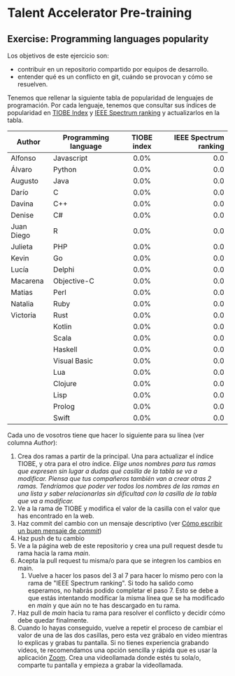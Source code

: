 # Talent Accelerator Pre-training

## Exercise: Programming languages popularity

Los objetivos de este ejercicio son:
- contribuir en un repositorio compartido por equipos de desarrollo.
- entender qué es un conflicto en git, cuándo se provocan y cómo se resuelven.

Tenemos que rellenar la siguiente tabla de popularidad de lenguajes de programación. Por cada lenguaje, tenemos que consultar sus índices de popularidad en [TIOBE Index](https://www.tiobe.com/tiobe-index/) y [IEEE Spectrum ranking](https://spectrum.ieee.org/top-programming-languages/) y actualizarlos en la tabla.

| Author     | Programming language | TIOBE index | IEEE Spectrum ranking |
|------------|----------------------|:-----------:|----------------------:|
| Alfonso    | Javascript           |    0.0%     |                   0.0 |
| Álvaro     | Python               |    0.0%     |                   0.0 |
| Augusto    | Java                 |    0.0%     |                   0.0 |
| Darío      | C                    |    0.0%     |                   0.0 |
| Davina     | C++                  |    0.0%     |                   0.0 |
| Denise     | C#                   |    0.0%     |                   0.0 |
| Juan Diego | R                    |    0.0%     |                   0.0 |
| Julieta    | PHP                  |    0.0%     |                   0.0 |
| Kevin      | Go                   |    0.0%     |                   0.0 |
| Lucía      | Delphi               |    0.0%     |                   0.0 |
| Macarena   | Objective-C          |    0.0%     |                   0.0 |
| Matias     | Perl                 |    0.0%     |                   0.0 |
| Natalia    | Ruby                 |    0.0%     |                   0.0 |
| Victoria   | Rust                 |    0.0%     |                   0.0 |
|            | Kotlin               |    0.0%     |                   0.0 |
|            | Scala                |    0.0%     |                   0.0 |
|            | Haskell              |    0.0%     |                   0.0 |
|            | Visual Basic         |    0.0%     |                   0.0 |
|            | Lua                  |    0.0%     |                   0.0 |
|            | Clojure              |    0.0%     |                   0.0 |
|            | Lisp                 |    0.0%     |                   0.0 |
|            | Prolog               |    0.0%     |                   0.0 |
|            | Swift                |    0.0%     |                   0.0 |

Cada uno de vosotros tiene que hacer lo siguiente para su línea (ver columna _Author_):
1. Crea dos ramas a partir de la principal. Una para actualizar el índice TIOBE, y otra para el otro índice. _Elige unos nombres para tus ramas que expresen sin lugar a dudas qué casilla de la tabla se va a modificar. Piensa que tus compañeros también van a crear otras 2 ramas. Tendríamos que poder ver todos los nombres de las ramas en una lista y saber relacionarlas sin dificultad con la casilla de la tabla que va a modificar._
2. Ve a la rama de TIOBE y modifica el valor de la casilla con el valor que has encontrado en la web.
3. Haz commit del cambio con un mensaje descriptivo (ver [Cómo escribir un buen mensaje de _commit_](https://cbea.ms/git-commit/))
4. Haz push de tu cambio
5. Ve a la página web de este repositorio y crea una pull request desde tu rama hacia la rama _main_.
6. Acepta la pull request tu misma/o para que se integren los cambios en main.
   1. Vuelve a hacer los pasos del 3 al 7 para hacer lo mismo pero con la rama de "IEEE Spectrum ranking". Si todo ha salido como esperamos, no habrás podido completar el paso 7. Esto se debe a que estás intentando modificar la misma línea que se ha modificado en _main_ y que aún no te has descargado en tu rama.
7. Haz pull de _main_ hacia tu rama para resolver el conflicto y decidir cómo debe quedar finalmente.
8. Cuando lo hayas conseguido, vuelve a repetir el proceso de cambiar el valor de una de las dos casillas, pero esta vez grábalo en video mientras lo explicas y grabas tu pantalla. Si no tienes experiencia grabando videos, te recomendamos una opción sencilla y rápida que es usar la aplicación [Zoom](https://zoom.us/). Crea una videollamada donde estés tu sola/o, comparte tu pantalla y empieza a grabar la videollamada. 


